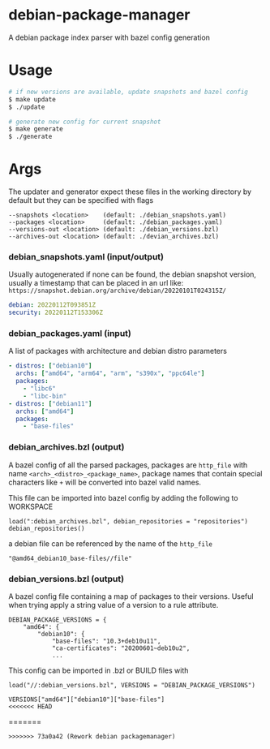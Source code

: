# debian-package-manager

A debian package index parser with bazel config generation

# Usage

```sh
# if new versions are available, update snapshots and bazel config
$ make update
$ ./update 

# generate new config for current snapshot
$ make generate
$ ./generate
```

# Args
The updater and generator expect these files in the working directory by default but they can be specified with
flags

```
--snapshots <location>    (default: ./debian_snapshots.yaml)
--packages <location>     (default: ./debian_packages.yaml)
--versions-out <location> (default: ./debian_versions.bzl)
--archives-out <location> (default: ./devian_archives.bzl)
```

### debian_snapshots.yaml (input/output)

Usually autogenerated if none can be found, the debian snapshot version, usually a timestamp
that can be placed in an url like: `https://snapshot.debian.org/archive/debian/20220101T024315Z/`
```yaml
debian: 20220112T093851Z
security: 20220112T153306Z
```

### debian_packages.yaml (input)

A list of packages with architecture and debian distro parameters
```yaml
- distros: ["debian10"]
  archs: ["amd64", "arm64", "arm", "s390x", "ppc64le"]
  packages:
    - "libc6"
    - "libc-bin"
- distros: ["debian11"]
  archs: ["amd64"]
  packages:
    - "base-files"
```

### debian_archives.bzl (output)

A bazel config of all the parsed packages, packages are `http_file` with name `<arch>_<distro>_<package_name>`, package
names that contain special characters like `+` will be converted into bazel valid names.

This file can be imported into bazel config by adding the following to WORKSPACE
```
load(":debian_archives.bzl", debian_repositories = "repositories")
debian_repositories()
```
a debian file can be referenced by the name of the `http_file`
```
"@amd64_debian10_base-files//file"
```

### debian_versions.bzl (output)

A bazel config file containing a map of packages to their versions. Useful when trying apply a string value of a version
to a rule attribute.
```
DEBIAN_PACKAGE_VERSIONS = {
    "amd64": {
        "debian10": {
            "base-files": "10.3+deb10u11",
            "ca-certificates": "20200601~deb10u2",
            ...
```
This config can be imported in .bzl or BUILD files with
```
load("//:debian_versions.bzl", VERSIONS = "DEBIAN_PACKAGE_VERSIONS")

VERSIONS["amd64"]["debian10"]["base-files"]
<<<<<<< HEAD
```
=======
```
>>>>>>> 73a0a42 (Rework debian packagemanager)
